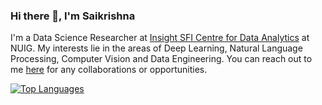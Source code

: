 ### Hi there 👋, I'm Saikrishna

<!--
**saikrishnaj97/saikrishnaj97** is a ✨ _special_ ✨ repository because its `README.md` (this file) appears on your GitHub profile.
-->

I'm a Data Science Researcher at [Insight SFI Centre for Data Analytics](https://www.insight-centre.org/) at NUIG. My interests lie in the areas of Deep Learning, Natural Language Processing, Computer Vision and Data Engineering. You can reach out to me [here](https://www.linkedin.com/in/saikrishna-javvadi-6b6119174/) for any collaborations or opportunities.


[![Top Languages](https://github-readme-stats.vercel.app/api/top-langs/?username=saikrishnaj97&layout=compact)](https://github.com/anuraghazra/github-readme-stats)

